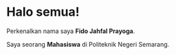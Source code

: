 # Halo semua! 

Perkenalkan nama saya **Fido Jahfal Prayoga**.<br>

Saya seorang **Mahasiswa** di Politeknik Negeri Semarang.<br>

<!--
**fidojahfal/fidojahfal** is a ✨ _special_ ✨ repository because its `README.md` (this file) appears on your GitHub profile.

Here are some ideas to get you started:

- 🔭 I’m currently working on ...
- 🌱 I’m currently learning ...
- 👯 I’m looking to collaborate on ...
- 🤔 I’m looking for help with ...
- 💬 Ask me about ...
- 📫 How to reach me: ...
- 😄 Pronouns: ...
- ⚡ Fun fact: ...
-->
